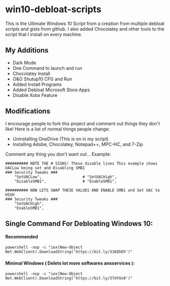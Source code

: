 # win10-debloat-scripts

This is the Ultimate Windows 10 Script from a creation from multiple debloat scripts and gists from github. I also added Chocolatey and other tools to the script that I install on every machine.

## My Additions

- Dark Mode
- One Command to launch and run
- Chocolatey Install
- O&O Shutup10 CFG and Run
- Added Install Programs
- Added Debloat Microsoft Store Apps
- Disable Xobx Feature

## Modifications
I encourage people to fork this project and comment out things they don't like! Here is a list of normal things people change:
- Uninstalling OneDrive (This is on in my script)
- Installing Adobe, Chocolatey, Notepad++, MPC-HC, and 7-Zip

Comment any thing you don't want out... Example:

```
########## NOTE THE # SIGNS! These disable lines This example shows UACLow being set and Disabling SMB1
### Security Tweaks ###
	"SetUACLow",                  # "SetUACHigh",
	"DisableSMB1",                # "EnableSMB1",

########## NOW LETS SWAP THESE VALUES AND ENABLE SMB1 and Set UAC to HIGH
### Security Tweaks ###
	"SetUACHigh",
	"EnableSMB1",
```

## Single Command For Debloating Windows 10:

 #### Recommended
 	
	powershell -nop -c "iex(New-Object Net.WebClient).DownloadString('https://bit.ly/316QhOV')"
 
 #### Minimal Windows ( Delets lot more softwares ansservices ):
 	
	powershell -nop -c "iex(New-Object Net.WebClient).DownloadString('https://bit.ly/37dYUv0')"
 
